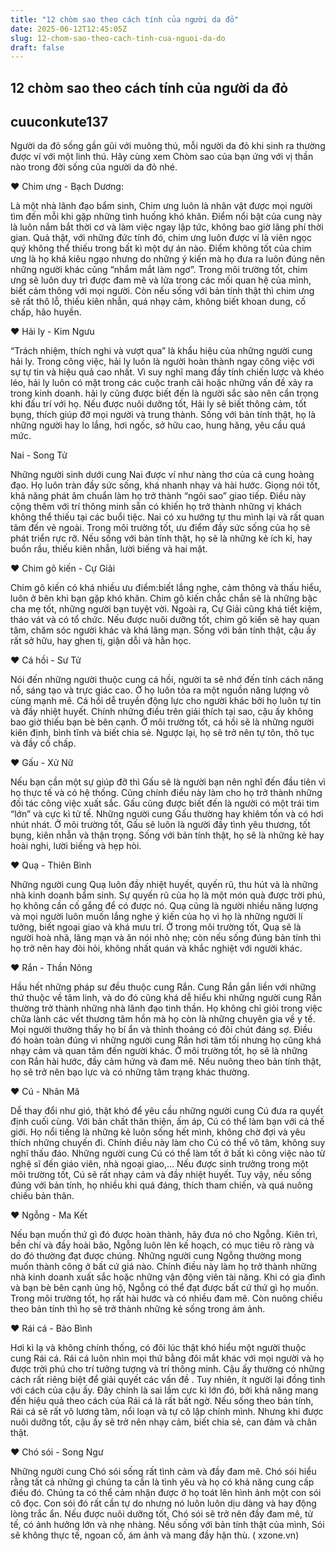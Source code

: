 ```yaml
---
title: "12 chòm sao theo cách tính của người da đỏ"
date: 2025-06-12T12:45:05Z
slug: 12-chom-sao-theo-cach-tinh-cua-nguoi-da-do
draft: false
---
```


## 12 chòm sao theo cách tính của người da đỏ

## cuuconkute137

Người da đỏ sống gần gũi với muông thú, mỗi người da đỏ khi sinh ra thường được ví với một linh thú. Hãy cùng xem Chòm sao của bạn ứng với vị thần nào trong đời sống của người da đỏ nhé.

♥ Chim ưng - Bạch Dương:

Là một nhà lãnh đạo bẩm sinh, Chim ưng luôn là nhân vật được mọi người tìm đến mỗi khi gặp những tình huống khó khăn. Điểm nổi bật của cung này là luôn nắm bắt thời cơ và làm việc ngay lập tức, không bao giờ lãng phí thời gian. Quả thật, với những đức tính đó, chim ưng luôn được ví là viên ngọc quý không thể thiếu trong bất kì một dự án nào. Điểm không tốt của chim ưng là họ khá kiêu ngạo nhưng do những ý kiến mà họ đưa ra luôn đúng nên những người khác cũng “nhắm mắt làm ngơ”. Trong môi trường tốt, chim ưng sẽ luôn duy trì được đam mê và lửa trong các mối quan hệ của mình, biết cảm thông với mọi người. Còn nếu sống với bản tính thật thì chim ưng sẽ rất thô lỗ, thiếu kiên nhẫn, quá nhạy cảm, không biết khoan dung, cố chấp, hão huyền.

♥ Hải ly - Kim Ngưu

“Trách nhiệm, thích nghi và vượt qua” là khẩu hiệu của những người cung hải ly. Trong công việc, hải ly luôn là người hoàn thành ngay công việc với sự tự tin và hiệu quả cao nhất. Vì suy nghĩ mang đầy tính chiến lược và khéo léo, hải ly luôn có mặt trong các cuộc tranh cãi hoặc những vấn đề xảy ra trong kinh doanh. hải ly cũng được biết đến là người sắc sảo nên cẩn trọng khi đấu trí với họ. Nếu được nuôi dưỡng tốt, Hải ly sẽ biết thông cảm, tốt bụng, thích giúp đỡ mọi người và trung thành. Sống với bản tính thật, họ là những người hay lo lắng, hơi ngốc, sở hữu cao, hung hăng, yêu cầu quá mức.

Nai - Song Tử

Những người sinh dưới cung Nai được ví như nàng thơ của cả cung hoàng đạo. Họ luôn tràn đầy sức sống, khá nhanh nhạy và hài hước. Giọng nói tốt, khả năng phát âm chuẩn làm họ trở thành “ngôi sao” giao tiếp. Điều này cộng thêm với trí thông minh sẵn có khiến họ trở thành những vị khách không thể thiếu tại các buổi tiệc. Nai có xu hướng tự thu mình lại và rất quan tâm đến vẻ ngoài. Trong môi trường tốt, ưu điểm đầy sức sống của họ sẽ phát triển rực rỡ. Nếu sống với bản tính thật, họ sẽ là những kẻ ích kỉ, hay buồn rầu, thiếu kiên nhẫn, lười biếng và hai mặt.


♥ Chim gõ kiến - Cự Giải

Chim gõ kiến có khá nhiều ưu điểm:biết lắng nghe, cảm thông và thấu hiểu, luôn ở bên khi bạn gặp khó khăn. Chim gõ kiến chắc chắn sẽ là những bậc cha mẹ tốt, những người bạn tuyệt vời. Ngoài ra, Cự Giải cũng khá tiết kiệm, tháo vát và có tổ chức. Nếu được nuôi dưỡng tốt, chim gõ kiến sẽ hay quan tâm, chăm sóc người khác và khá lãng mạn. Sống với bản tính thật, cậu ấy rất sở hữu, hay ghen tị, giận dỗi và hằn học.

♥ Cá hồi - Sư Tử

Nói đến những người thuộc cung cá hồi, người ta sẽ nhớ đến tính cách năng nổ, sáng tạo và trực giác cao. Ở họ luôn tỏa ra một nguồn năng lượng vô cùng mạnh mẽ. Cá hồi dễ truyền động lực cho người khác bởi họ luôn tự tin và đầy nhiệt huyết. Chính những điều trên giải thích tại sao, cậu ấy không bao giờ thiếu bạn bè bên cạnh. Ở môi trường tốt, cá hồi sẽ là những người kiên định, bình tĩnh và biết chia sẻ. Ngược lại, họ sẽ trở nên tự tôn, thô tục và đầy cố chấp.

♥ Gấu - Xử Nữ

Nếu bạn cần một sự giúp đỡ thì Gấu sẽ là người bạn nên nghĩ đến đầu tiên vì họ thực tế và có hệ thống. Cũng chính điều này làm cho họ trở thành những đối tác công việc xuất sắc. Gấu cũng được biết đến là người có một trái tim “lớn” và cực kì tử tế. Những người cung Gấu thường hay khiêm tốn và có hơi nhút nhát. Ở môi trường tốt, Gấu sẽ luôn là người đầy tình yêu thương, tốt bụng, kiên nhẫn và thận trọng. Sống với bản tính thật, họ sẽ là những kẻ hay hoài nghi, lười biếng và hẹp hòi.

♥ Quạ - Thiên Bình

Những người cung Quạ luôn đầy nhiệt huyết, quyến rũ, thu hút và là những nhà kinh doanh bẩm sinh. Sự quyến rũ của họ là một món quà được trời phú, họ không cần cố gắng để có được nó. Quạ cũng là người nhiều năng lượng và mọi người luôn muốn lắng nghe ý kiến của họ vì họ là những người lí tưởng, biết ngoại giao và khá mưu trí. Ở trong môi trường tốt, Quạ sẽ là người hoà nhã, lãng mạn và ăn nói nhỏ nhẹ; còn nếu sống đúng bản tính thì họ trở nên hay đòi hỏi, không nhất quán và khắc nghiệt với người khác.


♥ Rắn - Thần Nông

Hầu hết những pháp sư đều thuộc cung Rắn. Cung Rắn gắn liền với những thứ thuộc về tâm linh, và do đó cũng khá dễ hiểu khi những người cung Rắn thường trở thành những nhà lãnh đạo tinh thần. Họ không chỉ giỏi trong việc chữa lành các vết thương tâm hồn mà họ còn là những chuyên gia về y tế. Mọi người thường thấy họ bí ẩn và thỉnh thoảng có đôi chút đáng sợ. Điều đó hoàn toàn đúng vì những người cung Rắn hơi tăm tối nhưng họ cũng khá nhạy cảm và quan tâm đến người khác. Ở môi trường tốt, họ sẽ là những con Rắn hài hước, đầy cảm hứng và đam mê. Nếu nuông theo bản tính thật, họ sẽ trở nên bạo lực và có những tâm trạng khác thường.

♥ Cú - Nhân Mã

Dễ thay đổi như gió, thật khó để yêu cầu những người cung Cú đưa ra quyết định cuối cùng. Với bản chất thân thiện, ấm áp, Cú có thể làm bạn với cả thế giới. Họ nổi tiếng là những kẻ luôn sống hết mình, không chờ đợi và yêu thích những chuyến đi. Chính điều này làm cho Cú có thể vô tâm, không suy nghĩ thấu đáo. Những người cung Cú có thể làm tốt ở bất kì công việc nào từ nghệ sĩ đến giáo viên, nhà ngoại giao,… Nếu được sinh trưởng trong một môi trường tốt, Cú sẽ rất nhạy cảm và đầy nhiệt huyết. Tuy vậy, nếu sống đúng với bản tính, họ nhiều khi quá đáng, thích tham chiến, và quá nuông chiều bản thân.

♥ Ngỗng - Ma Kết

Nếu bạn muốn thứ gì đó được hoàn thành, hãy đưa nó cho Ngỗng. Kiên trì, bền chí và đầy hoài bão, Ngỗng luôn lên kế hoạch, có mục tiêu rõ ràng và do đó thường đạt được chúng. Những người cung Ngỗng thường mong muốn thành công ở bất cứ giá nào. Chính điều này làm họ trở thành những nhà kinh doanh xuất sắc hoặc những vận động viên tài năng. Khi có gia đình và bạn bè bên cạnh ủng hộ, Ngỗng có thể đạt được bất cứ thứ gì họ muốn. Trong môi trường tốt, họ rất hài hước và có nhiều đam mê. Còn nuông chiều theo bản tính thì họ sẽ trở thành những kẻ sống trong ám ảnh.


♥ Rái cá - Bảo Bình

Hơi kì lạ và không chính thống, có đôi lúc thật khó hiểu một người thuộc cung Rái cá. Rái cá luôn nhìn mọi thứ bằng đôi mắt khác với mọi người và họ được trời phú cho trí tưởng tượng và trí thông minh. Cậu ấy thường có những cách rất riêng biệt để giải quyết các vấn đề . Tuy nhiên, ít người lại đồng tình với cách của cậu ấy. Đây chính là sai lầm cực kì lớn đó, bởi khả năng mang đến hiệu quả theo cách của Rái cá là rất bất ngờ. Nếu sống theo bản tính, Rái cá sẽ rất vô lương tâm, nổi loạn và tự cô lập chính mình. Nhưng khi được nuôi dưỡng tốt, cậu ấy sẽ trở nên nhạy cảm, biết chia sẻ, can đảm và chân thật.

♥ Chó sói - Song Ngư

Những người cung Chó sói sống rất tình cảm và đầy đam mê. Chó sói hiểu rằng tất cả những gì chúng ta cần là tình yêu và họ có khả năng cung cấp điều đó. Chúng ta có thể cảm nhận được ở họ toát lên hình ảnh một con sói cô đọc. Con sói đó rất cần tự do nhưng nó luôn luôn dịu dàng và hay động lòng trắc ẩn. Nếu được nuôi dưỡng tốt, Chó sói sẽ trở nên đầy đam mê, tử tế, có ảnh hưởng lớn và nhẹ nhàng. Nếu sống với bản tính thật của mình, Sói sẽ không thực tế, ngoan cố, ám ảnh và mang đầy hận thù.
      ( xzone.vn)